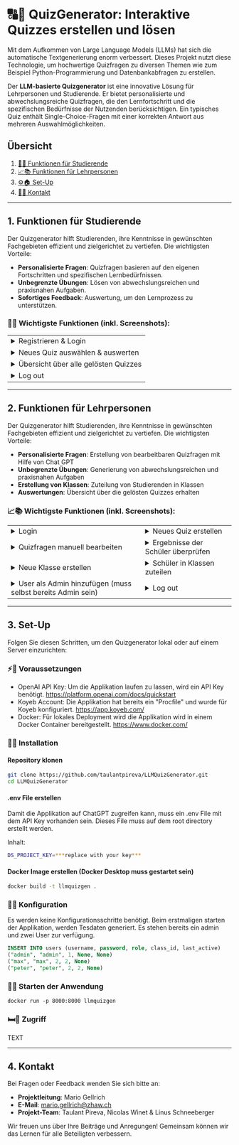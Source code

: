 # 🔠🎨 QuizGenerator: Interaktive Quizzes erstellen und lösen

Mit dem Aufkommen von Large Language Models (LLMs) hat sich die automatische Textgenerierung enorm verbessert. Dieses Projekt nutzt diese Technologie, um hochwertige Quizfragen zu diversen Themen wie zum Beispiel Python-Programmierung und Datenbankabfragen zu erstellen.

Der **LLM-basierte Quizgenerator** ist eine innovative Lösung für Lehrpersonen und Studierende. Er bietet personalisierte und abwechslungsreiche Quizfragen, die den Lernfortschritt und die spezifischen Bedürfnisse der Nutzenden berücksichtigen. Ein typisches Quiz enthält Single-Choice-Fragen mit einer korrekten Antwort aus mehreren Auswahlmöglichkeiten.

## Übersicht

1. [🔧💡 Funktionen für Studierende](#1-funktionen-für-studierende)
2. [📈📚 Funktionen für Lehrpersonen](#2-funktionen-für-lehrpersonen)
3. [⚙️🏠 Set-Up](#3-set-up)
4. [📢💬 Kontakt](#4-kontakt)

---

## 1. Funktionen für Studierende

Der Quizgenerator hilft Studierenden, ihre Kenntnisse in gewünschten Fachgebieten effizient und zielgerichtet zu vertiefen. Die wichtigsten Vorteile:

- **Personalisierte Fragen**: Quizfragen basieren auf den eigenen Fortschritten und spezifischen Lernbedürfnissen.
- **Unbegrenzte Übungen**: Lösen von abwechslungsreichen und praxisnahen Aufgaben.
- **Sofortiges Feedback**: Auswertung, um den Lernprozess zu unterstützen.

### 🔧💡 Wichtigste Funktionen (inkl. Screenshots):

  <table>
  <tr>
    <td>
      <details>
        <summary>Registrieren & Login</summary>
        <img width="647" alt="startpage:logiin" src="https://github.com/user-attachments/assets/d1a2a9bd-bc18-42bf-9c20-8306d759ad74" />
        <summary>Registrieren:</summary>
        <img width="1002" alt="register" src="https://github.com/user-attachments/assets/83004e84-c897-498d-9b2a-f3dd61f650cc" />
        <summary>Fehler bei Registration:</summary>
        <img width="998" alt="fehler bei registration" src="https://github.com/user-attachments/assets/27917309-7772-4202-b92d-53bed26d1bc9" />
        <summary>Login mit neuem Account:</summary>
        <img width="1029" alt="neuer login" src="https://github.com/user-attachments/assets/4f6f467e-eb79-4ce5-a371-4800299fe6e5" />
        <summary>Username & Password (mit bestehendem Account):</summary>
        <img width="647" alt="Login" src="https://github.com/user-attachments/assets/75dab96f-7ade-470a-a59a-ea890fbdfee3" />
        <summary>Startpage:</summary>
        <img width="1072" alt="start dashboard" src="https://github.com/user-attachments/assets/d485be28-b667-45c7-89c1-7245da0a6c45" />
      </details>
    </td>
  </tr>
  <tr>
    <td>
      <details>
        <summary>Neues Quiz auswählen & auswerten</summary>
        <img width="913" alt="Bildschirmfoto 2025-01-31 um 17 33 30" src="https://github.com/user-attachments/assets/29578a8a-2f9f-4fa0-b2e1-cd3ab86294c1" />
        <summary>Quizfragen ausfüllen</summary>
        <img width="1072" alt="start quiz" src="https://github.com/user-attachments/assets/86c0bf0a-625d-4c16-8f0d-cfb157fc33b5" />
        <summary>Quiz abschliessen</summary>
        <img width="1072" alt="quiz abschliessen" src="https://github.com/user-attachments/assets/5a58c3af-e8f6-4019-a1a4-14292dfdf760" />
        <summary>Auswertung des Quizzes</summary>
        <img width="1072" alt="auswertung" src="https://github.com/user-attachments/assets/604ac840-2d25-484f-9fb7-c0f94da19c36" />
      </details>
    </td>
  </tr>
  <tr>
    <td>
      <details>
        <summary>Übersicht über alle gelösten Quizzes</summary>
        <img width="913" alt="Bildschirmfoto 2025-01-31 um 17 36 23" src="https://github.com/user-attachments/assets/a3d1655e-db58-40c0-9fc8-a93bdaff43ef" />
      </details>
    </td>
  </tr>
  <tr>
    <td>
      <details>
        <summary>Log out</summary>
        <img width="915" alt="logout" src="https://github.com/user-attachments/assets/6f4d9964-b897-4335-8766-98550ffdf957" />
      </details>
    </td>
  </tr>
</table>


---

## 2. Funktionen für Lehrpersonen

Der Quizgenerator hilft Studierenden, ihre Kenntnisse in gewünschten Fachgebieten effizient und zielgerichtet zu vertiefen. Die wichtigsten Vorteile:

- **Personalisierte Fragen**: Erstellung von bearbeitbaren Quizfragen mit Hilfe von Chat GPT
- **Unbegrenzte Übungen**: Generierung von abwechslungsreichen und praxisnahen Aufgaben
- **Erstellung von Klassen**: Zuteilung von Studierenden in Klassen
- **Auswertungen**: Übersicht über die gelösten Quizzes erhalten

### 📈📚 Wichtigste Funktionen (inkl. Screenshots):

  <table>
    <tr>
      <td>
        <details>
          <summary>Login</summary>
          <img width="402" alt="Bildschirmfoto 2025-01-09 um 22 37 05" src="https://github.com/user-attachments/assets/7bece467-a81a-4680-918d-279691c2af8e" />
          <summary>Schritt 1</summary>
          <img width="402" alt="Bildschirmfoto 2025-01-09 um 22 37 05" src="https://github.com/user-attachments/assets/7bece467-a81a-4680-918d-279691c2af8e" />
          <summary>Schritt 2</summary>
          <img width="402" alt="Bildschirmfoto 2025-01-09 um 22 37 05" src="https://github.com/user-attachments/assets/7bece467-a81a-4680-918d-279691c2af8e" />
        </details>
      </td>
      <td>
        <details>
          <summary>Neues Quiz erstellen</summary>
          <img width="402" alt="Bildschirmfoto 2025-01-09 um 22 37 05" src="https://github.com/user-attachments/assets/7bece467-a81a-4680-918d-279691c2af8e" />
          <summary>Step 2:</summary>
          <img width="402" alt="Bildschirmfoto 2025-01-09 um 22 37 05" src="https://github.com/user-attachments/assets/7bece467-a81a-4680-918d-279691c2af8e" />
          <summary>Step 3:</summary>
          <img width="402" alt="Bildschirmfoto 2025-01-09 um 22 37 05" src="https://github.com/user-attachments/assets/7bece467-a81a-4680-918d-279691c2af8e" />
        </details>
      </td>
    </tr>
    <tr>
      <td>
        <details>
          <summary>Quizfragen manuell bearbeiten</summary>
          <img width="402" alt="Bildschirmfoto 2025-01-09 um 22 37 05" src="https://github.com/user-attachments/assets/7bece467-a81a-4680-918d-279691c2af8e" />
        </details>
      </td>
      <td>
        <details>
          <summary>Ergebnisse der Schüler überprüfen</summary>
          <img width="402" alt="Bildschirmfoto 2025-01-09 um 22 37 05" src="https://github.com/user-attachments/assets/7bece467-a81a-4680-918d-279691c2af8e" />
        </details>
      </td>
    </tr>
    <tr>
      <td>
        <details>
          <summary>Neue Klasse erstellen</summary>
          <img width="402" alt="Bildschirmfoto 2025-01-09 um 22 37 05" src="https://github.com/user-attachments/assets/7bece467-a81a-4680-918d-279691c2af8e" />
        </details>
      </td>
      <td>
        <details>
          <summary>Schüler in Klassen zuteilen</summary>
          <img width="402" alt="Bildschirmfoto 2025-01-09 um 22 37 05" src="https://github.com/user-attachments/assets/7bece467-a81a-4680-918d-279691c2af8e" />
        </details>
      </td>
    </tr>
    <tr>
      <td>
        <details>
          <summary>User als Admin hinzufügen (muss selbst bereits Admin sein)</summary>
          <img width="402" alt="Bildschirmfoto 2025-01-09 um 22 37 05" src="https://github.com/user-attachments/assets/7bece467-a81a-4680-918d-279691c2af8e" />
        </details>
      </td>
      <td>
        <details>
          <summary>Log out</summary>
          <img width="402" alt="Bildschirmfoto 2025-01-09 um 22 37 05" src="https://github.com/user-attachments/assets/7bece467-a81a-4680-918d-279691c2af8e" />
        </details>
      </td>
    </tr>
  </table>

---

## 3. Set-Up

Folgen Sie diesen Schritten, um den Quizgenerator lokal oder auf einem Server einzurichten:

### ⚡️🔋 Voraussetzungen
- OpenAI API Key: Um die Applikation laufen zu lassen, wird ein API Key benötigt. https://platform.openai.com/docs/quickstart
- Koyeb Account: Die Applikation hat bereits ein "Procfile" und wurde für Koyeb konfiguriert. https://app.koyeb.com/
- Docker: Für lokales Deployment wird die Applikation wird in einem Docker Container bereitgestellt. https://www.docker.com/

### 🔢📝 Installation
#### Repository klonen
```bash
git clone https://github.com/taulantpireva/LLMQuizGenerator.git
cd LLMQuizGenerator
```
#### .env File erstellen
Damit die Applikation auf ChatGPT zugreifen kann, muss ein .env File mit dem API Key vorhanden sein. Dieses File muss auf dem root directory erstellt werden.

Inhalt:
```bash
DS_PROJECT_KEY=***replace with your key***
```
#### Docker Image erstellen (Docker Desktop muss gestartet sein)
```bash
docker build -t llmquizgen .
```
### 🔐🌐 Konfiguration
Es werden keine Konfigurationsschritte benötigt. Beim erstmaligen starten der Applikation, werden Tesdaten generiert.
Es stehen bereits ein admin und zwei User zur verfügung.
```sql
INSERT INTO users (username, password, role, class_id, last_active)
("admin", "admin", 1, None, None)
("max", "max", 2, 2, None)
("peter", "peter", 2, 2, None)
```


### 🌟🚀 Starten der Anwendung

```
docker run -p 8000:8000 llmquizgen
```

### 🛏️🔗 Zugriff

TEXT

---

## 4. Kontakt

Bei Fragen oder Feedback wenden Sie sich bitte an:

- **Projektleitung**: Mario Gellrich
- **E-Mail**: mario.gellrich@zhaw.ch
- **Projekt-Team**: Taulant Pireva, Nicolas Winet & Linus Schneeberger

Wir freuen uns über Ihre Beiträge und Anregungen! Gemeinsam können wir das Lernen für alle Beteiligten verbessern.
